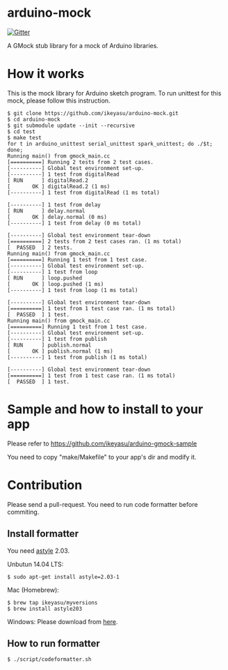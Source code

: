 arduino-mock
============

[![Gitter](https://badges.gitter.im/Join%20Chat.svg)](https://gitter.im/ikeyasu/arduino-mock?utm_source=badge&utm_medium=badge&utm_campaign=pr-badge&utm_content=badge)

A GMock stub library for a mock of Arduino libraries.

How it works
============

This is the mock library for Arduino sketch program.
To run unittest for this mock, please follow this
instruction.

    $ git clone https://github.com/ikeyasu/arduino-mock.git
    $ cd arduino-mock
    $ git submodule update --init --recursive
    $ cd test
    $ make test
    for t in arduino_unittest serial_unittest spark_unittest; do ./$t; done;
    Running main() from gmock_main.cc
    [==========] Running 2 tests from 2 test cases.
    [----------] Global test environment set-up.
    [----------] 1 test from digitalRead
    [ RUN      ] digitalRead.2
    [       OK ] digitalRead.2 (1 ms)
    [----------] 1 test from digitalRead (1 ms total)

    [----------] 1 test from delay
    [ RUN      ] delay.normal
    [       OK ] delay.normal (0 ms)
    [----------] 1 test from delay (0 ms total)

    [----------] Global test environment tear-down
    [==========] 2 tests from 2 test cases ran. (1 ms total)
    [  PASSED  ] 2 tests.
    Running main() from gmock_main.cc
    [==========] Running 1 test from 1 test case.
    [----------] Global test environment set-up.
    [----------] 1 test from loop
    [ RUN      ] loop.pushed
    [       OK ] loop.pushed (1 ms)
    [----------] 1 test from loop (1 ms total)

    [----------] Global test environment tear-down
    [==========] 1 test from 1 test case ran. (1 ms total)
    [  PASSED  ] 1 test.
    Running main() from gmock_main.cc
    [==========] Running 1 test from 1 test case.
    [----------] Global test environment set-up.
    [----------] 1 test from publish
    [ RUN      ] publish.normal
    [       OK ] publish.normal (1 ms)
    [----------] 1 test from publish (1 ms total)

    [----------] Global test environment tear-down
    [==========] 1 test from 1 test case ran. (1 ms total)
    [  PASSED  ] 1 test.

Sample and how to install to your app
====================================

Please refer to
https://github.com/ikeyasu/arduino-gmock-sample

You need to copy "make/Makefile" to your app's dir
and modify it.

Contribution
============

Please send a pull-request.
You need to run code formatter before commiting.

Install formatter
-----------------

You need [astyle](http://astyle.sourceforge.net) 2.03.

Unbutun 14.04 LTS:

    $ sudo apt-get install astyle=2.03-1

Mac (Homebrew):

    $ brew tap ikeyasu/myversions
    $ brew install astyle203

Windows:
Please download from [here](http://sourceforge.net/projects/astyle/files/astyle/astyle%202.03/).

How to run formatter
--------------------

    $ ./script/codeformatter.sh